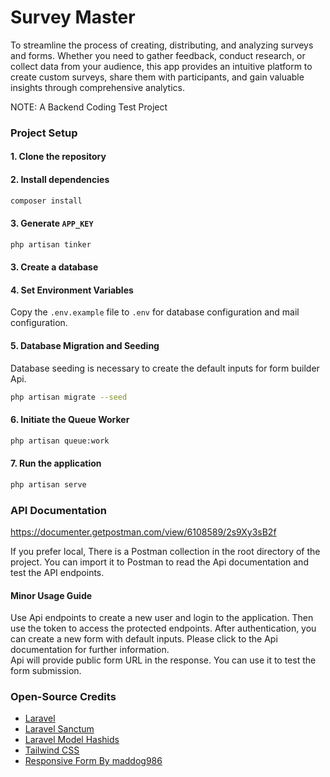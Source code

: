 # Survey Master
To streamline the process of creating, distributing, and analyzing surveys and forms. Whether you need to gather feedback, conduct research, or collect data from your audience, this app provides an intuitive platform to create custom surveys, share them with participants, and gain valuable insights through comprehensive analytics.

NOTE: A Backend Coding Test Project

### Project Setup

#### 1. Clone the repository

#### 2. Install dependencies
```bash
composer install
```
#### 3. Generate `APP_KEY`
```bash
php artisan tinker
```
#### 3. Create a database
#### 4. Set Environment Variables
Copy the `.env.example` file to `.env` for database configuration and mail configuration.
#### 5. Database Migration and Seeding
Database seeding is necessary to create the default inputs for form builder Api.
```bash
php artisan migrate --seed
```
#### 6. Initiate the Queue Worker
```bash
php artisan queue:work
```
#### 7. Run the application
```bash
php artisan serve
```
### API Documentation
https://documenter.getpostman.com/view/6108589/2s9Xy3sB2f

If you prefer local, There is a Postman collection in the root directory of the project. You can import it to Postman to read the Api documentation and test the API endpoints.

#### Minor Usage Guide
Use Api endpoints to create a new user and login to the application. Then use the token to access the protected endpoints.
After authentication, you can create a new form with default inputs. Please click to the Api documentation for further information.  
Api will provide public form URL in the response. You can use it to test the form submission.
### Open-Source Credits
- [Laravel](https://laravel.com/)
- [Laravel Sanctum](https://laravel.com/docs/10.x/sanctum)
- [Laravel Model Hashids](https://github.com/deligoez/laravel-model-hashid)
- [Tailwind CSS](https://tailwindcss.com/)
- [Responsive Form By maddog986](https://tailwindcomponents.com/component/responsive-form-1)

